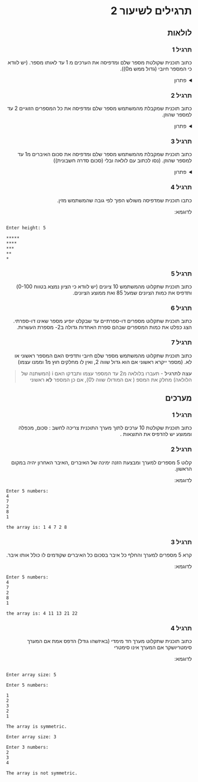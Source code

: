 <div dir="auto">


# תרגילים לשיעור 2 

## לולאות

### תרגיל 1
כתוב תוכנית שקולטת מספר שלם ומדפיסה את הערכים מ 1 עד לאותו מספר. (יש לוודא כי המספר חיובי (גדול ממש מ0)).

<details>

<summary>פתרון</summary>

<div dir='ltr'>

```java

import java.util.Scanner;

public class Main {
    public static void main(String[] args) {
        Scanner scanner = new Scanner(System.in);
        System.out.println("Enter a number:");
        int number = scanner.nextInt();
        if (number > 0) {
            for (int i = 1; i <= number; i++) {
                System.out.println(i);
            }
        } else {
            System.out.println("Invalid input");
        }
    }
}

```

</div>

</details>

### תרגיל 2
כתוב תוכנית שמקבלת מהמשתמש מספר שלם ומדפיסה את כל המספרים הזוגיים 2 עד למספר שהוזן.

<details>

<summary>פתרון</summary>

<div dir='ltr'>

```java

import java.util.Scanner;

public class Main {
    public static void main(String[] args) {
        Scanner scanner = new Scanner(System.in);
        System.out.println("Enter a number:");
        int number = scanner.nextInt();
        if (number > 0) {
            for (int i = 2; i <= number; i += 2) {
                System.out.println(i);
            }
        } else {
            System.out.println("Invalid input");
        }
    }
}

```

</div>

</details>

### תרגיל 3
כתוב תוכנית שמקבלת מהמשתמש מספר שלם ומדפיסה את סכום האיברים מ1 עד למספר שהוזן. (נסו לכתוב עם לולאה ובלי (סכום סדרה חשבונית))

<details>

<summary>פתרון</summary>

#### עם לולאה
<div dir='ltr'>


```java

import java.util.Scanner;

public class Main {
    public static void main(String[] args) {
        Scanner scanner = new Scanner(System.in);
        System.out.println("Enter a number:");
        int number = scanner.nextInt();
        if (number > 0) {
            int sum = 0;
            for (int i = 1; i <= number; i++) {
                sum += i;
            }
            System.out.println("The sum is: " + sum);
        } else {
            System.out.println("Invalid input");
        }
    }
}

```

</div>

#### בלי לולאה

הפעם ניעזר בנוסחה לחישוב סכום סדרה חשבונית:

<div dir='ltr'>

$$
\sum_{i=1}^{n} i = \frac{n \cdot (n+1)}{2}
$$


```java

import java.util.Scanner;

public class Main {
    public static void main(String[] args) {
        Scanner scanner = new Scanner(System.in);
        System.out.println("Enter a number:");
        int number = scanner.nextInt();
        if (number > 0) {
            int sum = number * (number + 1) / 2;
            System.out.println("The sum is: " + sum);
        } else {
            System.out.println("Invalid input");
        }
    }
}

```

</div>

</details>

### תרגיל 4

כתבו תוכנית שמדפיסה משולש הפוך לפי גובה שהמשתמש מזין.

לדוגמא:

<div dir='ltr'>

```

Enter height: 5

*****
****
***
**
*
```

</div>

### תרגיל 5
כתוב תוכנית שתקלוט מהמשתמש 10 ציונים (יש לוודא כי הציון נמצא בטווח 0-100) ותדפיס את כמות הציונים שמעל 85 ואת ממוצע הציונים.

### תרגיל 6
כתוב תוכנית שתקלוט מספרים דו-ספרתיים עד שבקלט יופיע מספר שאינו דו-ספרתי. הצג
כפלט את כמות המספרים שבהם ספרת האחדות גדולה ב2- מספרת העשרות.

### תרגיל 7
כתוב תוכנית שתקלוט מהמשתמש מספר שלם חיובי ותדפיס האם המספר ראשוני או לא. (מספר ייקרא ראשוני אם הוא גדול שווה 2, ואין לו מחלקים חוץ מ1 וממנו עצמו)

> __עצה לתרגיל__ - תעברו בלולאה מ2 עד המספר עצמו ותבדקו האם i (המשתנה של הלולאה) מחלק את המספ ( אם המודולו שווה ל0), אם כן המספר **לא** ראשוני



## מערכים

### תרגיל 1
כתוב תוכנית שקולטת 10 ערכים לתוך מערך התוכנית צריכה לחשב : סכום, מכפלה וממוצע יש להדפיס את התוצאות .

### תרגיל 2
קלוט 5 מספרים למערך ומבצעת הזנה ימינה של האיברים ,האיבר האחרון יהיה במקום הראשון.

לדוגמא:

<div dir='ltr'>

```
Enter 5 numbers:
4
7
2
8
1

the array is: 1 4 7 2 8
```

</div>


### תרגיל 3
קרא 5 מספרים למערך והחלף כל איבר בסכום כל האיברים שקודמים לו כולל אותו איבר.

לדוגמא:

<div dir='ltr'>

```
Enter 5 numbers:
4
7
2
8
1

the array is: 4 11 13 21 22
```

</div>

### תרגיל 4
כתוב תוכנית שתקלוט מערך חד מימדי (באיזשהו גודל) הדפס אמת אם המערך סימטריושקר אם המערך אינו סימטרי

לדוגמא:

<div dir='ltr'>

```

Enter array size: 5

Enter 5 numbers:

1
2
3
2
1

The array is symmetric.

```

```
Enter array size: 3

Enter 3 numbers:
2
3
4

The array is not symmetric.
```

</div>


</div>
